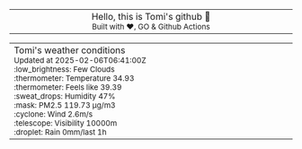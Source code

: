 
<div align="center">
<table>
<tbody>
<td align="center">
<img width="2000" height="0"><br>
Hello, this is Tomi's github 👋<br>
<sup>Built with ❤️, GO & Github Actions</sup><br>
<img width="2000" height="0">
</td>
</tbody>
</table>
</div>
<table>
<tbody>
<td align="left">
<img width="2000" height="0"><br>
Tomi's weather conditions<br>
<sup>Updated at 2025-02-06T06:41:00Z</sup><br>
<sup>:low_brightness: Few Clouds</sup><br>
<sup>:thermometer: Temperature 34.93 </sup><br>
<sup>:thermometer: Feels like 39.39</sup><br>
<sup>:sweat_drops: Humidity 47%</sup><br>
<sup>:mask: PM2.5 119.73 μg/m3</sup><br>
<sup>:cyclone: Wind 2.6m/s </sup><br>
<sup>:telescope: Visibility 10000m </sup><br>
<sup>:droplet: Rain 0mm/last 1h </sup><br>
<img width="2000" height="0">
</td>
<td align="left">
<img width="2000" height="0"><br>
<br>
<img width="2000" height="0">
</td>
</tbody>
</table>
</div>
    